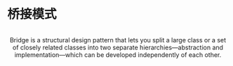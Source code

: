 ﻿# 桥接模式

<p align="center">
<img src = "https://github.com/user-attachments/assets/c2605f82-7f1b-4a0a-8cde-ca8146e8ed9f" alt="">
</p>
<p align="center">
Bridge is a structural design pattern that lets you split a large class or a set of closely related classes into two separate hierarchies—abstraction and implementation—which can be developed independently of each other.<img src = "https://i.imgur.com/EF6t6WA.png" alt="">
</p>